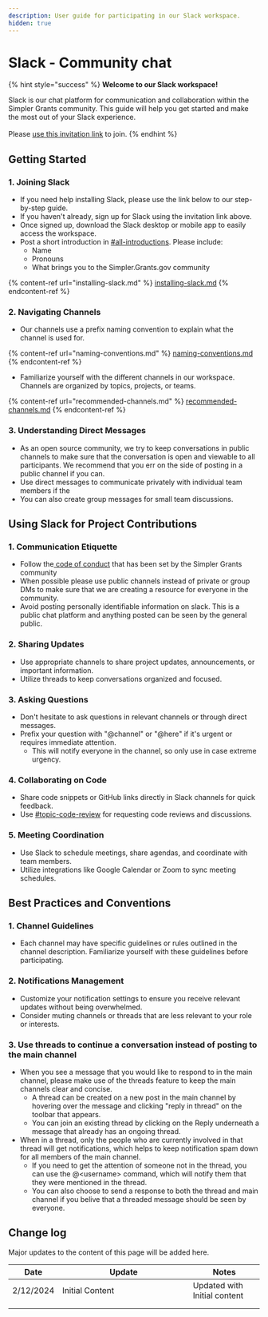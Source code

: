 ```yaml
---
description: User guide for participating in our Slack workspace.
hidden: true
---
```


# Slack - Community chat

{% hint style="success" %}
**Welcome to our Slack workspace!**&#x20;

Slack is our chat platform for communication and collaboration within the Simpler Grants community. This guide will help you get started and make the most out of your Slack experience.\
\
Please [use this invitation link](https://join.slack.com/t/betagrantsgov/shared_invite/zt-2ckveruk4-MaemUdO1st6C6FVrJBuIoA) to join.
{% endhint %}

## Getting Started

### 1. Joining Slack

* If you need help installing Slack, please use the link below to our step-by-step guide.
* If you haven't already, sign up for Slack using the invitation link above.
* Once signed up, download the Slack desktop or mobile app to easily access the workspace.
* Post a short introduction in [#all-introductions](https://betagrantsgov.slack.com/archives/C05TDLG3M51). Please include:
  * Name
  * Pronouns
  * What brings you to the Simpler.Grants.gov community

{% content-ref url="installing-slack.md" %}
[installing-slack.md](installing-slack.md)
{% endcontent-ref %}

### 2. Navigating Channels

* Our channels use a prefix naming convention to explain what the channel is used for.&#x20;

{% content-ref url="naming-conventions.md" %}
[naming-conventions.md](naming-conventions.md)
{% endcontent-ref %}

* Familiarize yourself with the different channels in our workspace. Channels are organized by topics, projects, or teams.&#x20;

{% content-ref url="recommended-channels.md" %}
[recommended-channels.md](recommended-channels.md)
{% endcontent-ref %}

### 3. Understanding Direct Messages

* As an open source community, we try to keep conversations in public channels to make sure that the conversation is open and viewable to all participants. We recommend that you err on the side of posting in a public channel if you can.
* Use direct messages to communicate privately with individual team members if the&#x20;
* You can also create group messages for small team discussions.

## Using Slack for Project Contributions

### 1. Communication Etiquette

* Follow the[ code of conduct](../../policies-and-guidelines/) that has been set by the Simpler Grants community
* When possible please use public channels instead of private or group DMs to make sure that we are creating a resource for everyone in the community.&#x20;
* Avoid posting personally identifiable information on slack. This is a public chat platform and anything posted can be seen by the general public.

### 2. Sharing Updates

* Use appropriate channels to share project updates, announcements, or important information.
* Utilize threads to keep conversations organized and focused.

### 3. Asking Questions

* Don't hesitate to ask questions in relevant channels or through direct messages.
* Prefix your question with "@channel" or "@here" if it's urgent or requires immediate attention.
  * This will notify everyone in the channel, so only use in case extreme urgency.&#x20;

### 4. Collaborating on Code

* Share code snippets or GitHub links directly in Slack channels for quick feedback.
* Use [#topic-code-review](https://betagrantsgov.slack.com/archives/C06JS9Y6249) for requesting code reviews and discussions.

### 5. Meeting Coordination

* Use Slack to schedule meetings, share agendas, and coordinate with team members.
* Utilize integrations like Google Calendar or Zoom to sync meeting schedules.

## Best Practices and Conventions

### 1. Channel Guidelines

* Each channel may have specific guidelines or rules outlined in the channel description. Familiarize yourself with these guidelines before participating.

### 2. Notifications Management

* Customize your notification settings to ensure you receive relevant updates without being overwhelmed.
* Consider muting channels or threads that are less relevant to your role or interests.

### 3. Use threads to continue a conversation instead of posting to the main channel

* When you see a message that you would like to respond to in the main channel, please make use of the threads feature to keep the main channels clear and concise.&#x20;
  * A thread can be created on a new post in the main channel by hovering over the message and clicking "reply in thread" on the toolbar that appears.
  * You can join an existing thread by clicking on the Reply underneath a message that already has an ongoing thread.
* When in a thread, only the people who are currently involved in that thread will get notifications, which helps to keep notification spam down for all members of the main channel.
  * If you need to get the attention of someone not in the thread, you can use the @\<username> command, which will notify them that they were mentioned in the thread.
  * You can also choose to send a response to both the thread and main channel if you belive that a threaded message should be seen by everyone.&#x20;

## Change log

Major updates to the content of this page will be added here.

<table><thead><tr><th>Date</th><th width="246">Update</th><th>Notes</th></tr></thead><tbody><tr><td>2/12/2024</td><td>Initial Content</td><td>Updated with Initial content</td></tr><tr><td></td><td></td><td></td></tr><tr><td></td><td></td><td></td></tr></tbody></table>

